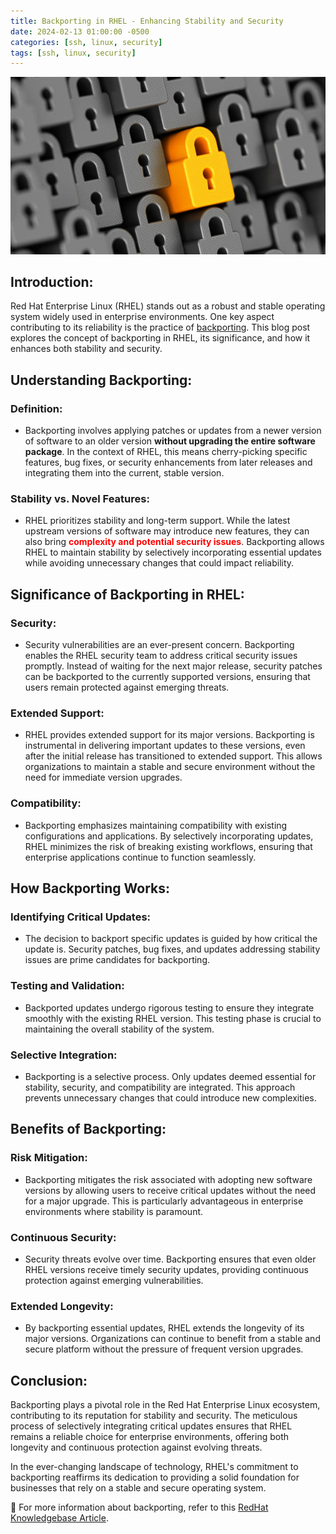 ```yaml
---
title: Backporting in RHEL - Enhancing Stability and Security
date: 2024-02-13 01:00:00 -0500
categories: [ssh, linux, security]
tags: [ssh, linux, security]
---
```


![Backporting in RHEL - Enhancing Stability and Security](/assets/img/posts/2024/backporting_in_rhel/backporting_in_rhel.jpg)


## Introduction:

Red Hat Enterprise Linux (RHEL) stands out as a robust and stable operating system widely used in enterprise environments. One key aspect contributing to its reliability is the practice of [backporting](https://access.redhat.com/security/updates/backporting). This blog post explores the concept of backporting in RHEL, its significance, and how it enhances both stability and security.

## Understanding Backporting:

### **Definition:**
   - Backporting involves applying patches or updates from a newer version of software to an older version **without upgrading the entire software package**. In the context of RHEL, this means cherry-picking specific features, bug fixes, or security enhancements from later releases and integrating them into the current, stable version.

### **Stability vs. Novel Features:**
   - RHEL prioritizes stability and long-term support. While the latest upstream versions of software may introduce new features, they can also bring **<span style="color: red;">complexity and potential security issues</span>**. Backporting allows RHEL to maintain stability by selectively incorporating essential updates while avoiding unnecessary changes that could impact reliability.

## Significance of Backporting in RHEL:

### **Security:**
   - Security vulnerabilities are an ever-present concern. Backporting enables the RHEL security team to address critical security issues promptly. Instead of waiting for the next major release, security patches can be backported to the currently supported versions, ensuring that users remain protected against emerging threats.

### **Extended Support:**
   - RHEL provides extended support for its major versions. Backporting is instrumental in delivering important updates to these versions, even after the initial release has transitioned to extended support. This allows organizations to maintain a stable and secure environment without the need for immediate version upgrades.

### **Compatibility:**
   - Backporting emphasizes maintaining compatibility with existing configurations and applications. By selectively incorporating updates, RHEL minimizes the risk of breaking existing workflows, ensuring that enterprise applications continue to function seamlessly.

## How Backporting Works:

### **Identifying Critical Updates:**
   - The decision to backport specific updates is guided by how critical the update is. Security patches, bug fixes, and updates addressing stability issues are prime candidates for backporting.

### **Testing and Validation:**
   - Backported updates undergo rigorous testing to ensure they integrate smoothly with the existing RHEL version. This testing phase is crucial to maintaining the overall stability of the system.

### **Selective Integration:**
   - Backporting is a selective process. Only updates deemed essential for stability, security, and compatibility are integrated. This approach prevents unnecessary changes that could introduce new complexities.

## Benefits of Backporting:

### **Risk Mitigation:**
   - Backporting mitigates the risk associated with adopting new software versions by allowing users to receive critical updates without the need for a major upgrade. This is particularly advantageous in enterprise environments where stability is paramount.

### **Continuous Security:**
   - Security threats evolve over time. Backporting ensures that even older RHEL versions receive timely security updates, providing continuous protection against emerging vulnerabilities.

### **Extended Longevity:**
   - By backporting essential updates, RHEL extends the longevity of its major versions. Organizations can continue to benefit from a stable and secure platform without the pressure of frequent version upgrades.

## Conclusion:

Backporting plays a pivotal role in the Red Hat Enterprise Linux ecosystem, contributing to its reputation for stability and security. The meticulous process of selectively integrating critical updates ensures that RHEL remains a reliable choice for enterprise environments, offering both longevity and continuous protection against evolving threats.

In the ever-changing landscape of technology, RHEL's commitment to backporting reaffirms its dedication to providing a solid foundation for businesses that rely on a stable and secure operating system.


📝 For more information about backporting, refer to this [RedHat Knowledgebase Article](https://access.redhat.com/solutions/57665).
